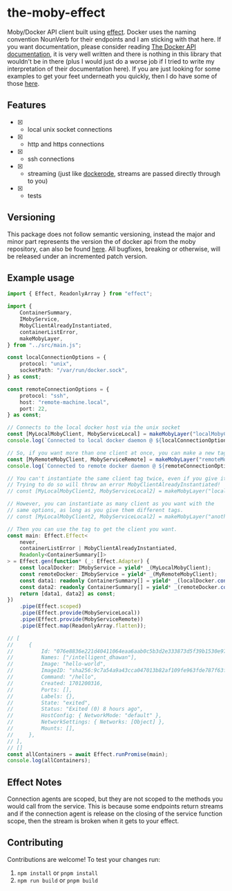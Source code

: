 # the-moby-effect

Moby/Docker API client built using [effect](effect.website). Docker uses the naming convention NounVerb for their endpoints and I am sticking with that here. If you want documentation, please consider reading [The Docker API documentation](https://docs.docker.com/engine/api/latest), it is very well written and there is nothing in this library that wouldn't be in there (plus I would just do a worse job if I tried to write my interpretation of their documentation here). If you are just looking for some examples to get your feet underneath you quickly, then I do have some of those [here](./examples/).

## Features

- [x] - local unix socket connections
- [x] - http and https connections
- [x] - ssh connections
- [x] - streaming (just like [dockerode](https://github.com/apocas/dockerode), streams are passed directly through to you)
- [x] - tests

## Versioning

This package does not follow semantic versioning, instead the major and minor part represents the version the of docker api from the moby repository, can also be found [here](https://docs.docker.com/engine/api/version-history/). All bugfixes, breaking or otherwise, will be released under an incremented patch version.

## Example usage
```ts
import { Effect, ReadonlyArray } from "effect";

import {
    ContainerSummary,
    IMobyService,
    MobyClientAlreadyInstantiated,
    containerListError,
    makeMobyLayer,
} from "../src/main.js";

const localConnectionOptions = {
    protocol: "unix",
    socketPath: "/var/run/docker.sock",
} as const;

const remoteConnectionOptions = {
    protocol: "ssh",
    host: "remote-machine.local",
    port: 22,
} as const;

// Connects to the local docker host via the unix socket
const [MyLocalMobyClient, MobyServiceLocal] = makeMobyLayer("localMobyClient", localConnectionOptions);
console.log(`Connected to local docker daemon @ ${localConnectionOptions.socketPath}`);

// So, if you want more than one client at once, you can make a new tag and then make a layer for it.
const [MyRemoteMobyClient, MobyServiceRemote] = makeMobyLayer("remoteMobyClient", remoteConnectionOptions);
console.log(`Connected to remote docker daemon @ ${remoteConnectionOptions.host}:${remoteConnectionOptions.port}`);

// You can't instantiate the same client tag twice, even if you give it the same options.
// Trying to do so will throw an error MobyClientAlreadyInstantiated!
// const [MyLocalMobyClient2, MobyServiceLocal2] = makeMobyLayer("localMobyClient", localConnectionOptions);

// However, you can instantiate as many client as you want with the
// same options, as long as you give them different tags.
// const [MyLocalMobyClient2, MobyServiceLocal2] = makeMobyLayer("anotherLocalMobyClient", localConnectionOptions);

// Then you can use the tag to get the client you want.
const main: Effect.Effect<
    never,
    containerListError | MobyClientAlreadyInstantiated,
    Readonly<ContainerSummary[]>
> = Effect.gen(function* (_: Effect.Adapter) {
    const localDocker: IMobyService = yield* _(MyLocalMobyClient);
    const remoteDocker: IMobyService = yield* _(MyRemoteMobyClient);
    const data1: readonly ContainerSummary[] = yield* _(localDocker.containerList({ all: true }));
    const data2: readonly ContainerSummary[] = yield* _(remoteDocker.containerList({ all: true }));
    return [data1, data2] as const;
})
    .pipe(Effect.scoped)
    .pipe(Effect.provide(MobyServiceLocal))
    .pipe(Effect.provide(MobyServiceRemote))
    .pipe(Effect.map(ReadonlyArray.flatten));

// [
//     {
//         Id: "076e8836e221d40411064eaa6aab0c5b3d2e333873d5f39b1530e9712e1265ba",
//         Names: ["/intelligent_dhawan"],
//         Image: "hello-world",
//         ImageID: "sha256:9c7a54a9a43cca047013b82af109fe963fde787f63f9e016fdc3384500c2823d",
//         Command: "/hello",
//         Created: 1701200316,
//         Ports: [],
//         Labels: {},
//         State: "exited",
//         Status: "Exited (0) 8 hours ago",
//         HostConfig: { NetworkMode: "default" },
//         NetworkSettings: { Networks: [Object] },
//         Mounts: [],
//     },
// ],
// []
const allContainers = await Effect.runPromise(main);
console.log(allContainers);
```

## Effect Notes

Connection agents are scoped, but they are not scoped to the methods you would call from the service. This is because some endpoints return streams and if the connection agent is release on the closing of the service function scope, then the stream is broken when it gets to your effect.

## Contributing

Contributions are welcome! To test your changes run:

1. `npm install` or `pnpm install`
2. `npm run build` or `pnpm build`
